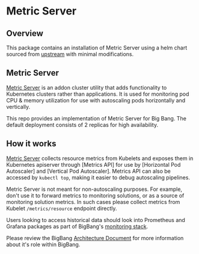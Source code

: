 # Metric Server

## Overview

This package contains an installation of Metric Server using a helm chart sourced from [upstream](https://github.com/kubernetes-sigs/metrics-server/charts/metrics-server) with minimal modifications.

## Metric Server

[Metric Server](https://repo1.dso.mil/big-bang/product/packages/metrics-server) is an addon cluster utility that adds functionality to Kubernetes clusters rather than applications. It is used for monitoring pod CPU & memory utilization for use with autoscaling pods horizontally and vertically.

This repo provides an implementation of Metric Server for Big Bang. The default deployment consists of 2 replicas for high availability.

## How it works

[Metric Server](https://repo1.dso.mil/big-bang/product/packages/metrics-server) collects resource metrics from Kubelets and exposes them in Kubernetes apiserver through [Metrics API]
for use by [Horizontal Pod Autoscaler] and [Vertical Pod Autoscaler]. Metrics API can also be accessed by `kubectl top`,
making it easier to debug autoscaling pipelines.

Metric Server is not meant for non-autoscaling purposes. For example, don't use it to forward metrics to monitoring solutions, or as a source of monitoring solution metrics. In such cases please collect metrics from Kubelet `/metrics/resource` endpoint directly.

Users looking to access historical data should look into Prometheus and Grafana packages as part of BigBang's [monitoring stack](https://repo1.dso.mil/big-bang/product/packages/monitoring).

Please review the BigBang [Architecture Document](https://repo1.dso.mil/big-bang/bigbang/-/blob/master/docs/understanding-bigbang/package-architecture/metricserver.md) for more information about it's role within BigBang.